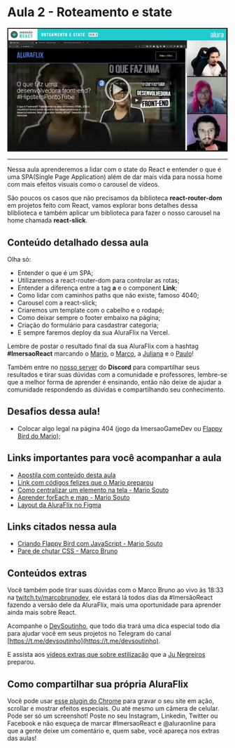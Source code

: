 # Aula 2 - Roteamento e state

[![Vídeo da aula](aula2.png)](https://drive.google.com/file/d/1xRfuyC8embSeTIzvoTmsG13eD2wisiVU/view?usp=sharing)

---

Nessa aula aprenderemos a lidar com o state do React e entender o que é uma SPA(Single Page Application) além de dar mais vida para nossa home com mais efeitos visuais como o carousel de vídeos.

São poucos os casos que não precisamos da biblioteca **react-router-dom** em projetos feito com React, vamos explorar bons detalhes dessa bliblioteca e também aplicar um biblioteca para fazer o nosso carousel na home chamada **react-slick**.

## Conteúdo detalhado dessa aula

Olha só:

*   Entender o que é um SPA;
*   Utilizaremos a react-router-dom para controlar as rotas;
*   Entender a diferença entre a tag **a** e o component **Link**;
*   Como lidar com caminhos paths que não existe, famoso 4040;
*   Carousel com a react-slick;
*   Criaremos um template com o cabelho e o rodapé;
*   Como deixar sempre o footer embaixo na página;
*   Criação do formulário para casdastrar categoria;
*   E sempre faremos deploy da sua AluraFlix na Vercel.

Lembre de postar o resultado final da sua AluraFlix com a hashtag **#ImersaoReact** marcando o [Mario](https://twitter.com/omariosouto), o [Marco](https://twitter.com/marcobrunodev), a [Juliana](https://twitter.com/juunegreiros) e o [Paulo](https://twitter.com/paulo_caelum)!

Também entre no [nosso server](https://discord.gg/rG2zBzQ) do **Discord** para compartilhar seus resultados e tirar suas dúvidas com a comunidade e professores, lembre-se que a melhor forma de aprender é ensinando, então não deixe de ajudar a comunidade respondendo as dúvidas e compartilhando seu conhecimento.

## Desafios dessa aula!

*   Colocar algo legal na página 404 (jogo da ImersaoGameDev ou [Flappy Bird do Mario](https://www.youtube.com/watch?v=jOAU81jdi-c&list=PLTcmLKdIkOWmeNferJ292VYKBXydGeDej));

## Links importantes para você acompanhar a aula

*   [Apostila com conteúdo desta aula](https://drive.google.com/file/d/1Y6W-rGJgKYek2kRjIqg9Pn-gWPv4KcGO/view?usp=sharing)
*   [Link com códigos felizes que o Mario preparou](https://gist.github.com/omariosouto/5a3cb806f5be71cfc52909bca0eaa634)
*   [Como centralizar um elemento na tela - Mario Souto](https://www.youtube.com/watch?v=Cu-HP-gvggg)
*   [Aprender forEach e map - Mario Souto](https://www.youtube.com/watch?v=JbzcLKiTThk)
*   [Layout da AluraFlix no Figma](https://www.figma.com/file/rh7zm3wAz3SomVwby1iQYV/AluraFlix?node-id=181%3A10)

## Links citados nessa aula

*   [Criando Flappy Bird com JavaScript - Mario Souto](https://www.youtube.com/watch?v=jOAU81jdi-c&list=PLTcmLKdIkOWmeNferJ292VYKBXydGeDej)
*   [Pare de chutar CSS - Marco Bruno](https://www.youtube.com/watch?v=5PS6ku8NzIE&list=PLirko8T4cEmx5eBb1-9j6T6Gl4aBtZ_5x)

## Conteúdos extras

Você também pode tirar suas dúvidas com o Marco Bruno ao vivo às 18:33 na [twitch.tv/marcobrunodev](https://twitch.tv/marcobrunodev), ele estará lá todos dias da #ImersãoReact fazendo a versão dele da AluraFlix, mais uma oportunidade para aprender ainda mais sobre React.

Acompanhe o [DevSoutinho](https://youtube.com/c/DevSoutinho), que todo dia trará uma dica especial todo dia para ajudar você em seus projetos no Telegram do canal [https://t.me/devsoutinho](https://t.me/devsoutinho).

E assista aos [vídeos extras que sobre estilização](https://www.youtube.com/watch?v=nDxp3YEpR1E&list=PLbcp5RKTX5wNF34qxISyWY6kignmhBQRT) que a [Ju Negreiros](https://twitter.com/juunegreiros) preparou.

## Como compartilhar sua própria AluraFlix

Você pode usar [esse plugin do Chrome](https://chrome.google.com/webstore/detail/screencastify-screen-vide/mmeijimgabbpbgpdklnllpncmdofkcpn) para gravar o seu site em ação, scrollar e mostrar efeitos especiais. Ou até mesmo um câmera de celular. Pode ser só um screenshot! Poste no seu Instagram, Linkedin, Twitter ou Facebook e não esqueça de marcar #ImersaoReact e @aluraonline para que a gente deixe um comentário e, quem sabe, você apareça nos extras das aulas!